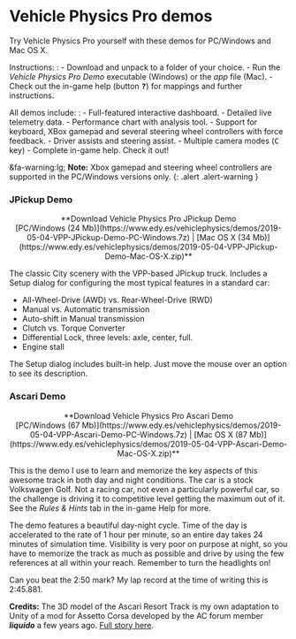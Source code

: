# Vehicle Physics Pro demos

Try Vehicle Physics Pro yourself with these demos for PC/Windows and Mac OS X.

Instructions:
:	- Download and unpack to a folder of your choice.
	- Run the _Vehicle Physics Pro Demo_ executable (Windows) or the _app_ file (Mac).
	- Check out the in-game help (button <kbd>**?**</kbd>) for mappings and further instructions.

All demos include:
:	- Full-featured interactive dashboard.
	- Detailed live telemetry data.
	- Performance chart with analysis tool.
	- Support for keyboard, XBox gamepad and several steering wheel controllers with force feedback.
	- Driver assists and steering assist.
	- Multiple camera modes (<kbd>C</kbd> key)
	- Complete in-game help. Check it out!

&fa-warning:lg; **Note:** Xbox gamepad and steering wheel controllers are supported in the PC/Windows versions only.
{: .alert .alert-warning }

### JPickup Demo

<div class="imagegallery" sm="2" md="2" lg="2" style="display:none">
	<img class="clickview" src="/img/demos/vpp-jpickup-city-1.png" alt="Vehicle Physics Pro - JPickup Demo">
	<img class="clickview" src="/img/demos/vpp-jpickup-city-2.png" alt="Vehicle Physics Pro - JPickup Demo">
</div>

<center>**Download Vehicle Physics Pro JPickup Demo<br>
[PC/Windows&nbsp;(24&nbsp;Mb)](https://www.edy.es/vehiclephysics/demos/2019-05-04-VPP-JPickup-Demo-PC-Windows.7z) | [Mac&nbsp;OS&nbsp;X&nbsp;(34&nbsp;Mb)](https://www.edy.es/vehiclephysics/demos/2019-05-04-VPP-JPickup-Demo-Mac-OS-X.zip)**</center>

The classic City scenery with the VPP-based JPickup truck. Includes a Setup dialog for configuring
the most typical features in a standard car:

- All-Wheel-Drive (AWD) vs. Rear-Wheel-Drive (RWD)
- Manual vs. Automatic transmission
- Auto-shift in Manual transmission
- Clutch vs. Torque Converter
- Differential Lock, three levels: axle, center, full.
- Engine stall

The Setup dialog includes built-in help. Just move the mouse over an option to see its description.

### Ascari Demo

<div class="imagegallery" sm="2" md="2" lg="2" style="display:none">
	<img class="clickview" src="/img/demos/vpp-ascari-golf-1.png" alt="Vehicle Physics Pro - Ascari Demo">
	<img class="clickview" src="/img/demos/vpp-ascari-golf-2.png" alt="Vehicle Physics Pro - Ascari Demo">
</div>

<center>**Download Vehicle Physics Pro Ascari Demo<br>
[PC/Windows&nbsp;(67&nbsp;Mb)](https://www.edy.es/vehiclephysics/demos/2019-05-04-VPP-Ascari-Demo-PC-Windows.7z) | [Mac&nbsp;OS&nbsp;X&nbsp;(87&nbsp;Mb)](https://www.edy.es/vehiclephysics/demos/2019-05-04-VPP-Ascari-Demo-Mac-OS-X.zip)**</center>

This is the demo I use to learn and memorize the key aspects of this awesome track in both day and
night conditions. The car is a stock Volkswagen Golf. Not a racing car, not even a particularly
powerful car, so the challenge is driving it to competitive level getting the maximum out of it.
See the _Rules & Hints_ tab in the in-game Help for more.

The demo features a beautiful day-night cycle. Time of the day is accelerated to the rate of 1 hour
per minute, so an entire day takes 24 minutes of simulation time. Visibility is very poor on purpose
at night, so you have to memorize the track as much as possible and drive by using the few
references at all within your reach. Remember to turn the headlights on!

Can you beat the 2:50 mark? My lap record at the time of writing this is 2:45.881.

**Credits:** The 3D model of the Ascari Resort Track is my own adaptation to Unity of a mod for
Assetto Corsa developed by the AC forum member **_liquido_** a few years ago. [Full story here](https://assettocorsamods.net/threads/ascari-race-resort-ronda-spain.235/).

